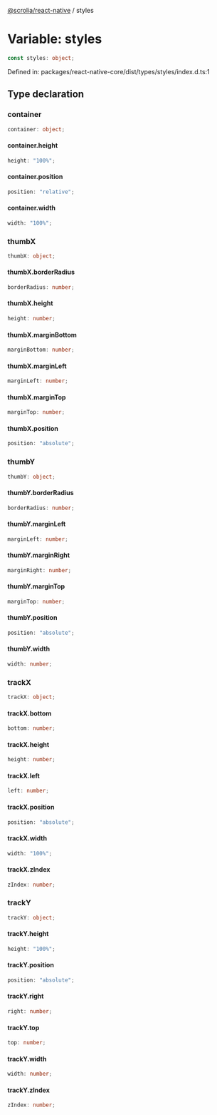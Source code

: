 [@scrolia/react-native](../README.md) / styles

# Variable: styles

```ts
const styles: object;
```

Defined in: packages/react-native-core/dist/types/styles/index.d.ts:1

## Type declaration

### container

```ts
container: object;
```

#### container.height

```ts
height: "100%";
```

#### container.position

```ts
position: "relative";
```

#### container.width

```ts
width: "100%";
```

### thumbX

```ts
thumbX: object;
```

#### thumbX.borderRadius

```ts
borderRadius: number;
```

#### thumbX.height

```ts
height: number;
```

#### thumbX.marginBottom

```ts
marginBottom: number;
```

#### thumbX.marginLeft

```ts
marginLeft: number;
```

#### thumbX.marginTop

```ts
marginTop: number;
```

#### thumbX.position

```ts
position: "absolute";
```

### thumbY

```ts
thumbY: object;
```

#### thumbY.borderRadius

```ts
borderRadius: number;
```

#### thumbY.marginLeft

```ts
marginLeft: number;
```

#### thumbY.marginRight

```ts
marginRight: number;
```

#### thumbY.marginTop

```ts
marginTop: number;
```

#### thumbY.position

```ts
position: "absolute";
```

#### thumbY.width

```ts
width: number;
```

### trackX

```ts
trackX: object;
```

#### trackX.bottom

```ts
bottom: number;
```

#### trackX.height

```ts
height: number;
```

#### trackX.left

```ts
left: number;
```

#### trackX.position

```ts
position: "absolute";
```

#### trackX.width

```ts
width: "100%";
```

#### trackX.zIndex

```ts
zIndex: number;
```

### trackY

```ts
trackY: object;
```

#### trackY.height

```ts
height: "100%";
```

#### trackY.position

```ts
position: "absolute";
```

#### trackY.right

```ts
right: number;
```

#### trackY.top

```ts
top: number;
```

#### trackY.width

```ts
width: number;
```

#### trackY.zIndex

```ts
zIndex: number;
```
